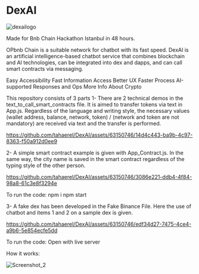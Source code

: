 # DexAI

![dexailogo](https://github.com/tahaerel/DexAI/assets/63150746/7706cb88-840c-422d-a3bc-b62e0e5580e3)

Made for Bnb Chain Hackathon Istanbul in 48 hours.

OPbnb Chain is a suitable network for chatbot with its fast speed.
DexAI is an artificial intelligence-based chatbot service that combines blockchain and AI technologies, can be integrated into dex and dapps, and can call smart contracts via messaging.

Easy Accessibility
Fast Information Access
Better UX
Faster Process
AI-supported Responses and Ops
More Info About Crypto

This repository consists of 3 parts
1-
There are 2 technical demos in the text_to_call_smart_contracts file. It is aimed to transfer tokens via text in App.js.
Regardless of the language and writing style, the necessary values (wallet address, balance, network, token) / (network and token are not mandatory) are received via text and the transfer is performed.


https://github.com/tahaerel/DexAI/assets/63150746/14d4c443-ba9b-4c97-8363-f50a912d0ee9


2-
A simple smart contract example is given with App_Contract.js. In the same way, the city name is saved in the smart contract regardless of the typing style of the other person.


https://github.com/tahaerel/DexAI/assets/63150746/3086e221-ddb4-4f84-98a8-61c3e8f3294e


To run the code:
npm i
npm start


3-
A fake dex has been developed in the Fake Binance File. Here the use of chatbot and items 1 and 2 on a sample dex is given.


https://github.com/tahaerel/DexAI/assets/63150746/edf34d27-7475-4ce4-a9b6-5e854ecfe5dd

To run the code:
Open with live server

How it works:


![Screenshot_2](https://github.com/tahaerel/DexAI/assets/63150746/d7effefc-159d-45ac-a5b6-90216e589e99)






